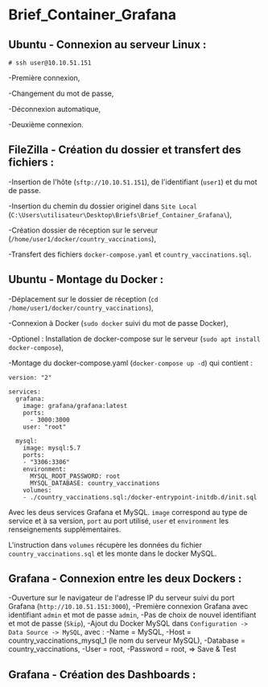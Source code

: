 # Brief_Container_Grafana

## Ubuntu - Connexion au serveur Linux :

``# ssh user@10.10.51.151``

-Première connexion,

-Changement du mot de passe,

-Déconnexion automatique,

-Deuxième connexion.

## FileZilla - Création du dossier et transfert des fichiers :

-Insertion de l'hôte (``sftp://10.10.51.151``), de l'identifiant (``user1``) et du mot de passe.

-Insertion du chemin du dossier originel dans ``Site Local`` (``C:\Users\utilisateur\Desktop\Briefs\Brief_Container_Grafana\``),

-Création dossier de réception sur le serveur (``/home/user1/docker/country_vaccinations``),

-Transfert des fichiers ``docker-compose.yaml`` et ``country_vaccinations.sql``.

## Ubuntu - Montage du Docker :

-Déplacement sur le dossier de réception (``cd /home/user1/docker/country_vaccinations``),

-Connexion à Docker (``sudo docker`` suivi du mot de passe Docker),

-Optionel : Installation de docker-compose sur le serveur (``sudo apt install docker-compose``),

-Montage du docker-compose.yaml (``docker-compose up -d``) qui contient :

    version: "2"

    services:
      grafana:
        image: grafana/grafana:latest
        ports:
          - 3000:3000
        user: "root"

      mysql:
        image: mysql:5.7
        ports:
        - "3306:3306"
        environment:
          MYSQL_ROOT_PASSWORD: root
          MYSQL_DATABASE: country_vaccinations
        volumes:
        - ./country_vaccinations.sql:/docker-entrypoint-initdb.d/init.sql
    
Avec les deus services Grafana et MySQL. ``image`` correspond au type de service et à sa version, ``port`` au port utilisé, ``user`` et ``environment`` les renseignements supplémentaires.
    
L'instruction dans ``volumes`` récupère les données du fichier ``country_vaccinations.sql`` et les monte dans le docker MySQL.

## Grafana - Connexion entre les deux Dockers :

-Ouverture sur le navigateur de l'adresse IP du serveur suivi du port Grafana (``http://10.10.51.151:3000``),
-Première connexion Grafana avec identifiant ``admin`` et mot de passe ``admin``,
-Pas de choix de nouvel identifiant et mot de passe (``Skip``),
-Ajout du Docker MySQL dans ``Configuration -> Data Source -> MySQL``, avec :
    -Name = MySQL,
    -Host = country_vaccinations_mysql_1 (le nom du serveur MySQL),
    -Database = country_vaccinations,
    -User = root,
    -Password = root,
    => Save & Test
    
## Grafana - Création des Dashboards :


